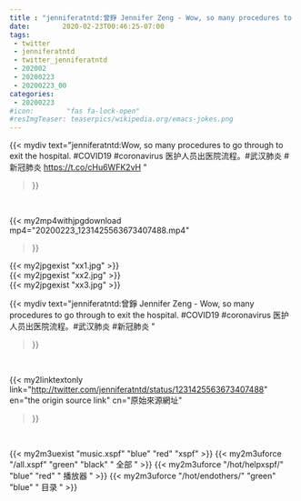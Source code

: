 ```yaml
---
title : "jenniferatntd:曾錚 Jennifer Zeng - Wow, so many procedures to go through to exit the hospital. #COVID19 #coronavirus  医护人员出医院流程。#武汉肺炎 #新冠肺炎 "
date:        2020-02-23T00:46:25-07:00
tags:
 - twitter
 - jenniferatntd
 - twitter_jenniferatntd
 - 202002
 - 20200223
 - 20200223_00
categories:
 - 20200223
#icon:        "fas fa-lock-open"
#resImgTeaser: teaserpics/wikipedia.org/emacs-jokes.png
---
```


{{< mydiv text="jenniferatntd:Wow, so many procedures to go through to exit the hospital. #COVID19 #coronavirus  医护人员出医院流程。#武汉肺炎 #新冠肺炎 https://t.co/cHu6WFK2vH "
>}}
<br>


{{< my2mp4withjpgdownload mp4="20200223_1231425563673407488.mp4"
>}}

{{< my2jpgexist "xx1.jpg" >}}<br>
{{< my2jpgexist "xx2.jpg" >}}<br>
{{< my2jpgexist "xx3.jpg" >}}<br>



{{< mydiv text="jenniferatntd:曾錚 Jennifer Zeng - Wow, so many procedures to go through to exit the hospital. #COVID19 #coronavirus  医护人员出医院流程。#武汉肺炎 #新冠肺炎 "
>}}
<br>

{{< my2linktextonly link="http://twitter.com/jenniferatntd/status/1231425563673407488"
en="the origin source link" cn="原始來源網址"
>}}


<br>

{{< my2m3uexist "music.xspf"        "blue"   "red"    "xspf" >}} {{< my2m3uforce "/all.xspf"         "green"  "black"  " 全部 " >}} {{< my2m3uforce "/hot/helpxspf/"    "blue"   "red"    " 播放器 " >}} {{< my2m3uforce "/hot/endothers/"   "green"  "blue"   " 目录 " >}} 
